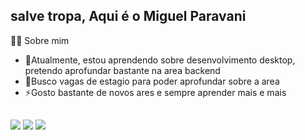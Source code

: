 ## salve tropa, Aqui é o Miguel Paravani 
😶‍🌫️ Sobre mim
- 🔭Atualmente, estou aprendendo sobre desenvolvimento desktop, pretendo aprofundar bastante na area backend
- 🌱Busco vagas de estagio para poder aprofundar sobre a area
- ⚡Gosto bastante de novos ares e sempre aprender mais e mais
    ##
 
<div> 
  <a href="https://www.youtube.com/@djparavanidz7" target="_blank"><img src="https://img.shields.io/badge/YouTube-FF0000?style=for-the-badge&logo=youtube&logoColor=white" target="_blank"></a>
  <a href="https://instagram.com/djparavanidz7" target="_blank"><img src="https://img.shields.io/badge/-Instagram-%23E4405F?style=for-the-badge&logo=instagram&logoColor=white" target="_blank"></a>
 	<a href="https://www.linkedin.com/in/miguel-paravani-domingos" target="_blank"><img src="https://img.shields.io/badge/-LinkedIn-%230077B5?style=for-the-badge&logo=linkedin&logoColor=white" target="_blank"></a> 
  </div>
